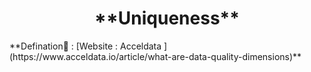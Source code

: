 <center><h1>**Uniqueness**</h1></center>  
**Defination📃 : [Website : Acceldata ](https://www.acceldata.io/article/what-are-data-quality-dimensions)**
